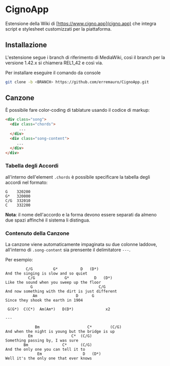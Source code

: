 # CignoApp

Estensione della Wiki di [https://www.cigno.app](cigno.app) che integra script e stylesheet customizzati per la piattaforma.

## Installazione

L'estensione segue i branch di riferimento di MediaWiki, così il branch per la versione 1.42.x si chiamera REL1_42 e così via.

Per installare eseguire il comando da console

```bash
git clone -b <BRANCH> https://github.com/erremauro/CignoApp.git
```

## Canzone

È possibile fare color-coding di tablature usando il codice di markup:

```html
<div class="song">
  <div class="chords">
  	  ...
  </div>
  <div class="song-content">
  	 ...
  </div>
</div>
```

### Tabella degli Accordi

all'interno dell'element `.chords` è possibile specificare la tabella degli accordi nel formato:

```
G    320200
G*   320000
C/G  332010
C    332200
```

**Nota**: il nome dell'accordo e la forma devono essere separati da almeno due spazi affinché il sistema li distingua.

### Contenuto della Canzone

La canzone viene automaticamente impaginata su due colonne laddove, all'interno di `.song-content` sia prensente il delimitatore `---`.

Per esempio:

```
         C/G         G*          D   (D*)
And the singing is slow and so quiet
          C/G             G*           D   (D*)
Like the sound when you sweep up the floor
           G                             C/G
And now something with the dirt is just different
            Am                 D      G
Since they shook the earth in 1904

 G(G*)  C(C*)  Am(Am*)   D(D*)              x2 

---

             Bm                     C*        (C/G)  
And when the night is young but the bridge is up
          Em                 C*  (C/G)  
Something passing by, I was sure
        Bm               C*      (C/G)
And the only one you can tell it to 
              Em                  D   (D*)
Well it's the only one that ever knows          
```